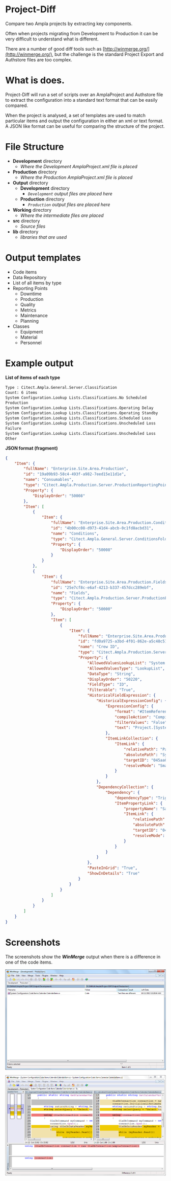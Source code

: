 Project-Diff
============

Compare two Ampla projects by extracting key components.  

Often when projects migrating from Development to Production it can be very difficult to understand what is different.

There are a number of good diff tools such as [http://winmerge.org/](http://winmerge.org/), but the challenge is the standard Project Export and Authstore files are too complex.

What is does.
===
Project-Diff will run a set of scripts over an AmplaProject and Authstore file to extract the configuration into a standard text format that can be easily compared.  

When the project is analysed, a set of templates are used to match particular items and output the configuration in either an xml or text format.  A JSON like format can be useful for comparing the structure of the project.

File Structure
===
* **Development** directory
  * *Where the Development AmplaProject.xml file is placed*
* **Production** directory
  * *Where the Production AmplaProject.xml file is placed*
* **Output** directory
  * **Development** directory 
    * *```Development``` output files are placed here*
  * **Production** directory
    * *```Production``` output files are placed here*
* **Working** directory
  * *Where the intermediate files are placed*
* **src** directory
  * *Source files*
* **lib** directory
  * *libraries that are used*

Output templates
===

* Code items
* Data Repository
* List of all items by type
* Reporting Points
  *  Downtime
  *  Production
  *  Quality
  *  Metrics
  *  Maintenance
  *  Planning
* Classes
  * Equipment 
  * Material
  * Personnel


Example output
===

**List of items of each type**

```
Type : Citect.Ampla.General.Server.Classification
Count: 6 items
System Configuration.Lookup Lists.Classifications.No Scheduled Production
System Configuration.Lookup Lists.Classifications.Operating Delay
System Configuration.Lookup Lists.Classifications.Operating Standby
System Configuration.Lookup Lists.Classifications.Scheduled Loss
System Configuration.Lookup Lists.Classifications.Unscheduled Loss Failure
System Configuration.Lookup Lists.Classifications.Unscheduled Loss Other
```

**JSON format (fragment)**

```JSON
{
    "Item": {
        "fullName": "Enterprise.Site.Area.Production",
        "id": "19a09b93-58c4-493f-a982-7eed15e11d1e",
        "name": "Consumables",
        "type": "Citect.Ampla.Production.Server.ProductionReportingPoint",
        "Property": {
            "DisplayOrder": "50008"
        },
        "Item": [
            {
                "Item": {
                    "fullName": "Enterprise.Site.Area.Production.Conditions",
                    "id": "4b00cc08-d973-41d4-abcb-0c1fd8acbd31",
                    "name": "Conditions",
                    "type": "Citect.Ampla.General.Server.ConditionsFolder",
                    "Property": {
                        "DisplayOrder": "50008"
                    }
                }
            },
            {
                "Item": {
                    "fullName": "Enterprise.Site.Area.Production.Fields",
                    "id": "25e7cf8c-e6af-4213-b337-457dcc289ebf",
                    "name": "Fields",
                    "type": "Citect.Ampla.Production.Server.ProductionFieldsFolder",
                    "Property": {
                        "DisplayOrder": "50000"
                    },
                    "Item": [
                        {
                            "Item": {
                                "fullName": "Enterprise.Site.Area.Production.Fields.Crew ID",
                                "id": "fd0a9725-a3bd-4f01-862e-a5c48c51bfd6",
                                "name": "Crew ID",
                                "type": "Citect.Ampla.Production.Server.ProductionFieldDefinition",
                                "Property": {
                                    "AllowedValuesLookupList": "System Configuration.Lookup Lists.Crews IDs",
                                    "AllowedValuesType": "LookupList",
                                    "DataType": "String",
                                    "DisplayOrder": "50220",
                                    "FieldType": "ID",
                                    "Filterable": "True",
                                    "HistoricalFieldExpression": {
                                        "HistoricalExpressionConfig": {
                                            "ExpressionConfig": {
                                                "format": "#ItemReference0#.Samples[time]",
                                                "compileAction": "Compile",
                                                "filterValues": "False",
                                                "text": "Project.[System Configuration].DataSources.HDA.Variables.Crew.Samples[time]"
                                            },
                                            "ItemLinkCollection": {
                                                "ItemLink": {
                                                    "relativePath": "Parent.Parent.Parent.Parent.Parent.Parent.Parent.System Configuration.DataSources.HDA.Variables.Crew",
                                                    "absolutePath": "System Configuration.DataSources.HDA.Variables.Crew",
                                                    "targetID": "045aa05d-a9b8-4e47-a75b-2c17c3f38ae0",
                                                    "resolveMode": "Smart"
                                                }
                                            }
                                        },
                                        "DependencyCollection": {
                                            "Dependency": {
                                                "dependencyType": "TriggerOperand",
                                                "ItemPropertyLink": {
                                                    "propertyName": "Samples",
                                                    "ItemLink": {
                                                        "relativePath": "Parent.Parent.Parent.Parent.Parent.Parent.Parent.System Configuration.DataSources.HDA.Variables.Crew",
                                                        "absolutePath": "System Configuration.DataSources.HDA.Variables.Crew",
                                                        "targetID": "045aa05d-a9b8-4e47-a75b-2c17c3f38ae0",
                                                        "resolveMode": "Smart"
                                                    }
                                                }
                                            }
                                        }
                                    },
                                    "PasteInGrid": "True",
                                    "ShowInDetails": "True"
                                }
                            }
                        }
                    ]
                }
            }
        ]
    }
}
```

Screenshots
===
The screenshots show the ***WinMerge*** output when there is a difference in one of the code items. 

![Directory Differences](./images/WinMerge.Directory.PNG)

![File Differences](./images/WinMerge.Differences.PNG)

  
